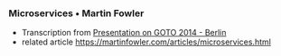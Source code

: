 ### Microservices • Martin Fowler
* Transcription from [Presentation on GOTO 2014 - Berlin](https://www.youtube.com/watch?v=wgdBVIX9ifA&t=58s)
* related article https://martinfowler.com/articles/microservices.html 
